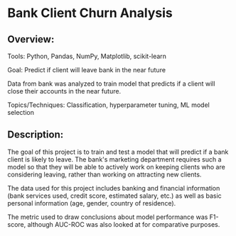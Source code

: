 # Bank Client Churn Analysis

## Overview:

Tools: Python, Pandas, NumPy, Matplotlib, scikit-learn

Goal: Predict if client will leave bank in the near future

Data from bank was analyzed to train model that predicts if a client will close their accounts in the near future.

Topics/Techniques: Classification, hyperparameter tuning, ML model selection

## Description:

The goal of this project is to train and test a model that will predict if a bank client is likely to leave. The bank's marketing department requires such a model so that they will be able to actively work on keeping clients who are considering leaving, rather than working on attracting new clients.

The data used for this project includes banking and financial information (bank services used, credit score, estimated salary, etc.) as well as basic personal information (age, gender, country of residence).

The metric used to draw conclusions about model performance was F1-score, although AUC-ROC was also looked at for comparative purposes.
